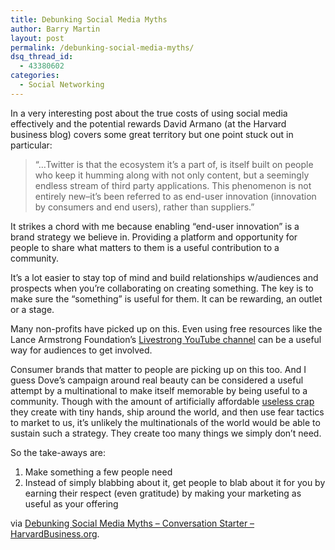 ```yaml
---
title: Debunking Social Media Myths
author: Barry Martin
layout: post
permalink: /debunking-social-media-myths/
dsq_thread_id:
  - 43380602
categories:
  - Social Networking
---
```

In a very interesting post about the true costs of using social media effectively and the potential rewards David Armano (at the Harvard business blog) covers some great territory but one point stuck out in particular:

> &#8220;&#8230;Twitter is that the ecosystem it&#8217;s a part of, is itself built on people who keep it humming along with not only content, but a seemingly endless stream of third party applications. This phenomenon is not entirely new&#8211;it&#8217;s been referred to as end-user innovation (innovation by consumers and end users), rather than suppliers.&#8221;

It strikes a chord with me because enabling &#8220;end-user innovation&#8221; is a brand strategy we believe in. Providing a platform and opportunity for people to share what matters to them is a useful contribution to a community.

It&#8217;s a lot easier to stay top of mind and build relationships w/audiences and prospects when you&#8217;re collaborating on creating something. The key is to make sure the &#8220;something&#8221; is useful for them. It can be rewarding, an outlet or a stage.

Many non-profits have picked up on this. Even using free resources like the Lance Armstrong Foundation&#8217;s [Livestrong YouTube channel][1] can be a useful way for audiences to get involved.

Consumer brands that matter to people are picking up on this too. And I guess Dove&#8217;s campaign around real beauty can be considered a useful attempt by a multinational to make itself memorable by being useful to a community. Though with the amount of artificially affordable [useless crap][2] they create with tiny hands, ship around the world, and then use fear tactics to market to us, it&#8217;s unlikely the multinationals of the world would be able to sustain such a strategy. They create too many things we simply don&#8217;t need.

So the take-aways are:

1.  Make something a few people need
2.  Instead of simply blabbing about it, get people to blab about it for you by earning their respect (even gratitude) by making your marketing as useful as your offering

via [Debunking Social Media Myths &#8211; Conversation Starter &#8211; HarvardBusiness.org][3].

 [1]: http://www.youtube.com/livestrongarmy "http://www.youtube.com/livestrongarmy"
 [2]: http://www.storyofstuff.com/ "http://www.storyofstuff.com/"
 [3]: http://blogs.harvardbusiness.org/cs/2009/06/debunking_social_media_myths.html
